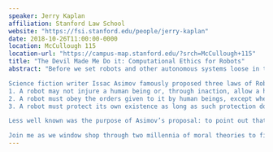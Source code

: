```yaml
---
speaker: Jerry Kaplan
affiliation: Stanford Law School
website: "https://fsi.stanford.edu/people/jerry-kaplan"
date: 2018-10-26T11:00:00-0000
location: McCullough 115
location-url: "https://campus-map.stanford.edu/?srch=McCullough+115"
title: "The Devil Made Me Do it: Computational Ethics for Robots"
abstract: "Before we set robots and other autonomous systems loose in the world, we need to ensure that they will adhere to basic moral principles and human social conventions. This is easier said than done.

Science fiction writer Issac Asimov famously proposed three laws of Robotics:
1. A robot may not injure a human being or, through inaction, allow a human being to come to harm.
2. A robot must obey the orders given to it by human beings, except where such orders would conflict with the First Law.
3. A robot must protect its own existence as long as such protection does not conflict with the First or Second Law.

Less well known was the purpose of Asimov’s proposal: to point out that these simple rules are woefully inadequate as a design criteria for building ethical robots. So if his laws aren’t sufficient, what is?

Join me as we window shop through two millennia of moral theories to find a suitable foundation for the emerging discipline of “Computational Ethics” — and explore the darkly hilarious ways these theories often fail in practice!"
---
```

